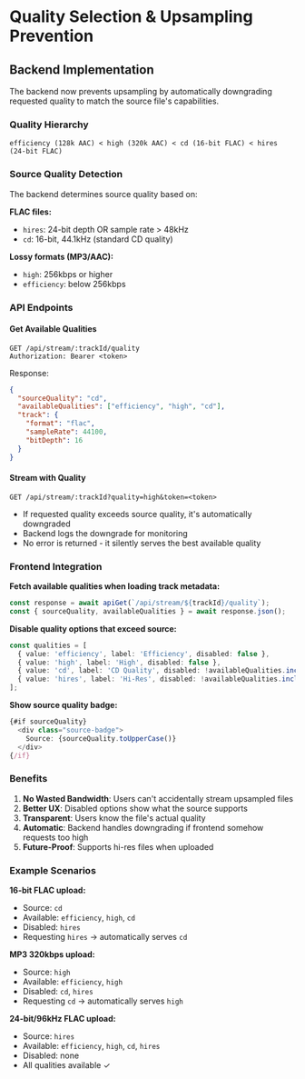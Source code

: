 # Quality Selection & Upsampling Prevention

## Backend Implementation

The backend now prevents upsampling by automatically downgrading requested quality to match the source file's capabilities.

### Quality Hierarchy

```
efficiency (128k AAC) < high (320k AAC) < cd (16-bit FLAC) < hires (24-bit FLAC)
```

### Source Quality Detection

The backend determines source quality based on:

**FLAC files:**
- `hires`: 24-bit depth OR sample rate > 48kHz
- `cd`: 16-bit, 44.1kHz (standard CD quality)

**Lossy formats (MP3/AAC):**
- `high`: 256kbps or higher
- `efficiency`: below 256kbps

### API Endpoints

#### Get Available Qualities
```http
GET /api/stream/:trackId/quality
Authorization: Bearer <token>
```

Response:
```json
{
  "sourceQuality": "cd",
  "availableQualities": ["efficiency", "high", "cd"],
  "track": {
    "format": "flac",
    "sampleRate": 44100,
    "bitDepth": 16
  }
}
```

#### Stream with Quality
```http
GET /api/stream/:trackId?quality=high&token=<token>
```

- If requested quality exceeds source quality, it's automatically downgraded
- Backend logs the downgrade for monitoring
- No error is returned - it silently serves the best available quality

### Frontend Integration

**Fetch available qualities when loading track metadata:**

```typescript
const response = await apiGet(`/api/stream/${trackId}/quality`);
const { sourceQuality, availableQualities } = await response.json();
```

**Disable quality options that exceed source:**

```typescript
const qualities = [
  { value: 'efficiency', label: 'Efficiency', disabled: false },
  { value: 'high', label: 'High', disabled: false },
  { value: 'cd', label: 'CD Quality', disabled: !availableQualities.includes('cd') },
  { value: 'hires', label: 'Hi-Res', disabled: !availableQualities.includes('hires') }
];
```

**Show source quality badge:**

```typescript
{#if sourceQuality}
  <div class="source-badge">
    Source: {sourceQuality.toUpperCase()}
  </div>
{/if}
```

### Benefits

1. **No Wasted Bandwidth**: Users can't accidentally stream upsampled files
2. **Better UX**: Disabled options show what the source supports
3. **Transparent**: Users know the file's actual quality
4. **Automatic**: Backend handles downgrading if frontend somehow requests too high
5. **Future-Proof**: Supports hi-res files when uploaded

### Example Scenarios

**16-bit FLAC upload:**
- Source: `cd`
- Available: `efficiency`, `high`, `cd`
- Disabled: `hires`
- Requesting `hires` → automatically serves `cd`

**MP3 320kbps upload:**
- Source: `high`
- Available: `efficiency`, `high`
- Disabled: `cd`, `hires`
- Requesting `cd` → automatically serves `high`

**24-bit/96kHz FLAC upload:**
- Source: `hires`
- Available: `efficiency`, `high`, `cd`, `hires`
- Disabled: none
- All qualities available ✓

